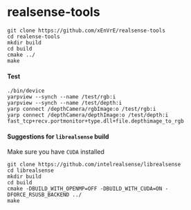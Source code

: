 # realsense-tools

```console
git clone https://github.com/xEnVrE/realsense-tools
cd realense-tools
mkdir build
cd build
cmake ../
make
```

#### Test
```console
./bin/device
yarpview --synch --name /test/rgb:i
yarpview --synch --name /test/depth:i
yarp connect /depthCamera/rgbImage:o /test/rgb:i
yarp connect /depthCamera/depthImage:o /test/depth:i fast_tcp+recv.portmonitor+type.dll+file.depthimage_to_rgb
```

#### Suggestions for `librealsense` build

Make sure you have `CUDA` installed

```console
git clone https://github.com/intelrealsense/librealsense
cd librealsense
mkdir build
cd build
cmake -DBUILD_WITH_OPENMP=OFF -DBUILD_WITH_CUDA=ON -DFORCE_RSUSB_BACKEND ../
make
```
